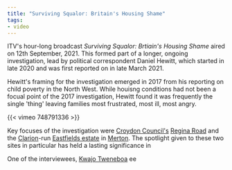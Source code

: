 ```yaml
---
title: "Surviving Squalor: Britain's Housing Shame"
tags:
- video
---
```


ITV's hour-long broadcast *Surviving Squalor: Brtiain's Housing Shame* aired on 12th September, 2021. This formed part of a longer, ongoing investigation, lead by political correspondent Daniel Hewitt, which started in late 2020 and was first reported on in late March 2021.  

Hewitt's framing for the investigation emerged in 2017 from his reporting on child poverty in the North West. While houisng conditions had not been a focual point of the 2017 investigation, Hewitt found it was frequently the single 'thing' leaving families most frustrated, most ill, most angry. 

{{< vimeo 748791336 >}}

Key focuses of the investigation were [Croydon Council's](providers/Croydon) [Regina Road](cases/regina-road) and the [Clarion](providers/clarion)-run [Eastfields estate](cases/eastfields-estate) in [Merton](providers/Merton). The spotlight given to these two sites in particular has held a lasting significance in 

One of the interviewees, [Kwajo Tweneboa](media/kwajo) ee